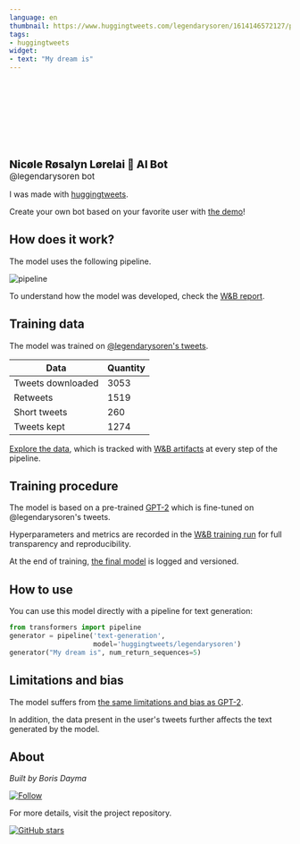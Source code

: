 ```yaml
---
language: en
thumbnail: https://www.huggingtweets.com/legendarysoren/1614146572127/predictions.png
tags:
- huggingtweets
widget:
- text: "My dream is"
---
```


<div>
<div style="width: 132px; height:132px; border-radius: 50%; background-size: cover; background-image: url('https://pbs.twimg.com/profile_images/1346228642783711232/aBdTy3Bp_400x400.jpg')">
</div>
<div style="margin-top: 8px; font-size: 19px; font-weight: 800">Nicøle Røsalyn Lørelai 🤖 AI Bot </div>
<div style="font-size: 15px">@legendarysoren bot</div>
</div>

I was made with [huggingtweets](https://github.com/borisdayma/huggingtweets).

Create your own bot based on your favorite user with [the demo](https://colab.research.google.com/github/borisdayma/huggingtweets/blob/master/huggingtweets-demo.ipynb)!

## How does it work?

The model uses the following pipeline.

![pipeline](https://github.com/borisdayma/huggingtweets/blob/master/img/pipeline.png?raw=true)

To understand how the model was developed, check the [W&B report](https://app.wandb.ai/wandb/huggingtweets/reports/HuggingTweets-Train-a-model-to-generate-tweets--VmlldzoxMTY5MjI).

## Training data

The model was trained on [@legendarysoren's tweets](https://twitter.com/legendarysoren).

| Data | Quantity |
| --- | --- |
| Tweets downloaded | 3053 |
| Retweets | 1519 |
| Short tweets | 260 |
| Tweets kept | 1274 |

[Explore the data](https://wandb.ai/wandb/huggingtweets/runs/3ta1669u/artifacts), which is tracked with [W&B artifacts](https://docs.wandb.com/artifacts) at every step of the pipeline.

## Training procedure

The model is based on a pre-trained [GPT-2](https://huggingface.co/gpt2) which is fine-tuned on @legendarysoren's tweets.

Hyperparameters and metrics are recorded in the [W&B training run](https://wandb.ai/wandb/huggingtweets/runs/2p5at964) for full transparency and reproducibility.

At the end of training, [the final model](https://wandb.ai/wandb/huggingtweets/runs/2p5at964/artifacts) is logged and versioned.

## How to use

You can use this model directly with a pipeline for text generation:

```python
from transformers import pipeline
generator = pipeline('text-generation',
                     model='huggingtweets/legendarysoren')
generator("My dream is", num_return_sequences=5)
```

## Limitations and bias

The model suffers from [the same limitations and bias as GPT-2](https://huggingface.co/gpt2#limitations-and-bias).

In addition, the data present in the user's tweets further affects the text generated by the model.

## About

*Built by Boris Dayma*

[![Follow](https://img.shields.io/twitter/follow/borisdayma?style=social)](https://twitter.com/intent/follow?screen_name=borisdayma)

For more details, visit the project repository.

[![GitHub stars](https://img.shields.io/github/stars/borisdayma/huggingtweets?style=social)](https://github.com/borisdayma/huggingtweets)

